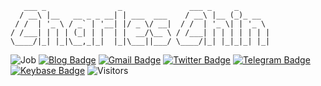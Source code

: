 ```
   ___ _                _               ___ _     _       
  / __\ |__   __ _ _ __| | ___  ___    / __\ |__ (_)_ __  
 / /  | '_ \ / _` | '__| |/ _ \/ __|  / /  | '_ \| | '_ \ 
/ /___| | | | (_| | |  | |  __/\__ \ / /___| | | | | | | |
\____/|_| |_|\__,_|_|  |_|\___||___/ \____/|_| |_|_|_| |_|
```

![Job](https://img.shields.io/badge/Job-E--Commerce-blue?logo=LinkedIn)
[![Blog Badge](https://img.shields.io/badge/Blog-eallion.com-blue?style=flat&logo=hugo&labelColor=555&logoColor=white)](https://eallion.com/)
[![Gmail Badge](https://img.shields.io/badge/Gmail-eallions@gmail.com-blue?style=flat&labelColor=555&logo=gmail&link=mailto:eallions@gmail.com&logoColor=fff)](mailto:eallions@gmail.com)
[![Twitter Badge](https://img.shields.io/badge/Twitter-@eallion-blue?style=flat&labelColor=555&logo=twitter&logoColor=fff)](https://twitter.com/eallion)
[![Telegram Badge](https://img.shields.io/badge/t.me-@eallion-blue?style=flat&labelColor=555&logo=telegram&logoColor=fff)](https://t.me/eallion)
[![Keybase Badge](https://img.shields.io/badge/Keybase-@eallion-blue?style=flat&labelColor=555&logo=Keybase&logoColor=fff)](https://keybase.io/eallion)
![Visitors](https://visitor-badge.laobi.icu/badge?page_id=eallion.eallion)
